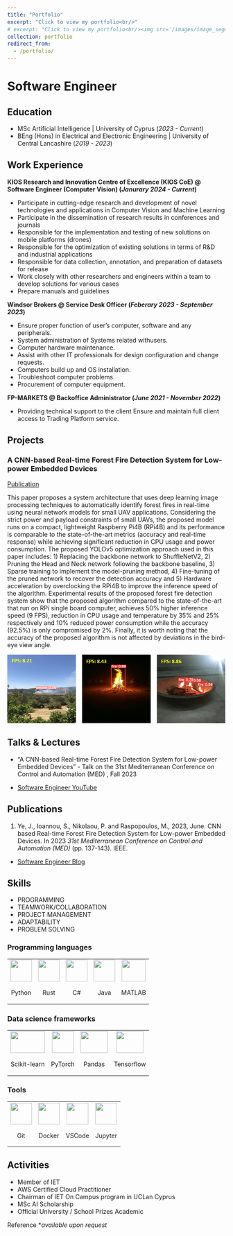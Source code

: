 ```yaml
---
title: "Portfolio"
excerpt: "Click to view my portfolio<br/>"
# excerpt: "Click to view my portfolio<br/><img src='/images/image_segmentation.jpg'>"
collection: portfolio
redirect_from: 
  - /portfolio/
---
```


# Software Engineer

## Education							       		
- MSc Artificial Intelligence	| University of Cyprus (_2023 - Current_)	 			        		
- BEng (Hons) in Electrical and Electronic Engineering | University of Central Lancashire (_2019 - 2023_)

## Work Experience

**KIOS Research and Innovation Centre of Excellence (KIOS CoE) @ Software Engineer (Computer Vision) (_Janurary 2024 - Current_)**
- Participate in cutting-edge research and development of novel technologies and applications in Computer Vision and Machine Learning
- Participate in the dissemination of research results in conferences and journals
- Responsible for the implementation and testing of new solutions on mobile platforms (drones)
- Responsible for the optimization of existing solutions in terms of R&D and industrial applications
- Responsible for data collection, annotation, and preparation of datasets for release
- Work closely with other researchers and engineers within a team to develop solutions for various cases
- Prepare manuals and guidelines
  
**Windsor Brokers @ Service Desk Officer (_Feberary 2023 - September 2023_)** 
- Ensure proper function of user’s computer, software and any peripherals. 
- System administration of Systems related withusers. 
- Computer hardware maintenance. 
- Assist with other IT professionals for design configuration and change requests. 
- Computers build up and OS installation. 
- Troubleshoot computer problems. 
- Procurement of computer equipment. 

**FP-MARKETS @ Backoffice Administrator (_June 2021 - November 2022_)** 
- Providing technical support to the client Ensure and maintain full client access to Trading Platform service. 

## Projects
### A CNN-based Real-time Forest Fire Detection System for Low-power Embedded Devices
[Publication](https://clok.uclan.ac.uk/48125/1/MED2023ConferenceV2.pdf)

This paper proposes a system architecture that uses deep learning image processing techniques to automatically identify forest fires in real-time using neural network models for small UAV applications. Considering the strict power and payload constraints of small UAVs, the proposed model runs on a compact, lightweight Raspberry Pi4B (RPi4B) and its performance is comparable to the state-of-the-art metrics (accuracy and real-time response) while achieving significant reduction in CPU usage and power consumption. The proposed YOLOv5 optimization approach used in this paper includes: 1) Replacing the backbone network to ShuffleNetV2, 2) Pruning the Head and Neck network following the backbone baseline, 3) Sparse training to implement the model-pruning method, 4) Fine-tuning of the pruned network to recover the detection accuracy and 5) Hardware acceleration by overclocking the RPi4B to improve the inference speed of the algorithm. Experimental results of the proposed forest fire detection system show that the proposed algorithm compared to the state-of-the-art that run on RPi single board computer, achieves 50% higher inference speed (9 FPS), reduction in CPU usage and temperature by 35% and 25% respectively and 10% reduced power consumption while the accuracy (92.5%) is only compromised by 2%. Finally, it is worth noting that the accuracy of the proposed algorithm is not affected by deviations in the bird-eye view angle.

![EEG Band Discovery](/images/MED23demo.png)

## Talks & Lectures
- “A CNN-based Real-time Forest Fire Detection System for Low-power Embedded Devices” - Talk on the 31st Mediterranean Conference on Control and Automation (MED) , Fall 2023

- [Software Engineer YouTube](https://www.youtube.com/@kristianye562)

## Publications
1. Ye, J., Ioannou, S., Nikolaou, P. and Raspopoulos, M., 2023, June. CNN based Real-time Forest Fire Detection System for Low-power Embedded Devices. In 2023 <i>31st Mediterranean Conference on Control and Automation (MED)</i> (pp. 137-143). IEEE.

- [Software Engineer Blog](https://medium.com/@skristian266)

## Skills
* PROGRAMMING 
* TEAMWORK/COLLABORATION 
* PROJECT MANAGEMENT 
* ADAPTABILITY 
* PROBLEM SOLVING 

### Programming languages

<table align="center" style="border-collapse: collapse; border: none;font-size:14px">
  <tr style="border: none;">
    <td style="border: none;">
    <div style="text-align: center;">
        <img class="center" width="50" height="50" src="https://cdn.freebiesupply.com/logos/large/2x/python-5-logo-png-transparent.png"/>
         <br/><p align="center">Python</p>
    </div>
    </td>
    <td style="border: none;">
      <div style="text-align: center;">
        <img class="center" width="50" height="50" src="https://cdn.icon-icons.com/icons2/2107/PNG/512/file_type_rust_icon_130185.png"/>
        <br/><p align="center">Rust</p>
      </div>
    </td>
    <td style="border: none;">
      <div style="text-align: center;">
        <img class="center" width="50" height="50" src="https://cdn.icon-icons.com/icons2/2415/PNG/512/csharp_original_logo_icon_146578.png"/>
        <br/><p align="center">C#</p>
      </div>
    </td>
    <td style="border: none;">
      <div style="text-align: center;">
        <img class="center" width="50" height="50" src="https://cdn.icon-icons.com/icons2/2699/PNG/512/java_logo_icon_169577.png"/>
        <br/><p align="center">Java</p>
      </div>
    </td>
    <td style="border: none;">
    <div style="text-align: center;">
        <img class="center" width="55" height="50" src="https://upload.wikimedia.org/wikipedia/commons/2/21/Matlab_Logo.png"/>
        <br/> <p align="center">MATLAB</p>
    </div>
    </td>
  </tr>
</table>


### Data science frameworks

<table align="center" style="border-collapse: collapse; border: none;">
  <tr style="border: none;">
    <td style="border: none;">
    <div style="text-align: center;">
        <img class="center" width="80" height="50" src="http://amueller.github.io/sklearn_014_015_pydata/sklearn-logo.png"/>
         <br/><p align="center">Scikit-learn</p>
    </div>
    </td>
    <td style="border: none;">
    <div style="text-align: center;">
        <img class="center" width="50" height="50" src="https://miro.medium.com/v2/resize:fit:5000/1*8AaAYxLb-VOgGUW8V8JXQA.png"/>
        <br/><p align="center"> PyTorch</p>
    </div>
    </td>
    <td style="border: none;">
    <div style="text-align: center;">
        <img class="center" width="63" height="50" src="https://pandas.pydata.org/static/img/pandas_mark.svg"/>
        <br/><p align="center"> Pandas</p>
    </div>
    </td>
    <td style="border: none;">
    <div style="text-align: center;">
        <img class="center" width="63" height="50" src="https://i1.wp.com/albertfattal.com/wp-content/uploads/2018/03/Tensorflow_logo.svg.png?ssl=1"/>
        <br/><p align="center"> Tensorflow</p>
    </div>
    </td>
  </tr>
</table>


### Tools

<table align="center" style="border-collapse: collapse; border: none;">
  <tr style="border: none;">
    <td style="border: none;">
      <div style="text-align: center;">
        <img class="center" width="50" height="50" src="https://iconape.com/wp-content/png_logo_vector/git-icon.png"/>
         <br/><p align="center">Git</p>
      </div>
    </td>
    <td style="border: none;">
    <div style="text-align: center;">
        <img class="center" width="50" height="50" src="https://iconape.com/wp-content/files/fr/370801/svg/docker-icon-logo-icon-png-svg.png"/>
        <br/><p align="center"> Docker</p>
    </div>
    </td>
    <td style="border: none;">
    <div style="text-align: center;">
        <img class="center" width="50" height="50" src="https://mobilemancerblog.blob.core.windows.net/blog/2020/08/vs-code-logo-transp.png"/>
        <br/> <p align="center">VSCode</p>
    </div>
    </td>
    <td style="border: none;">
    <div style="text-align: center;">
        <img class="center" width="50" height="50" src="https://pbs.twimg.com/profile_images/954072623410917376/fGBUdNf_.jpg"/>
        <br/><p align="center"> Jupyter</p>
    </div>
    </td>
  </tr>
</table>

## Activities
* Member of IET
* AWS Certified Cloud Practitioner
* Chairman of IET On Campus program in UCLan Cyprus 
* MSc AI Scholarship 
* Official University / School Prizes Academic  

Reference **available upon request*